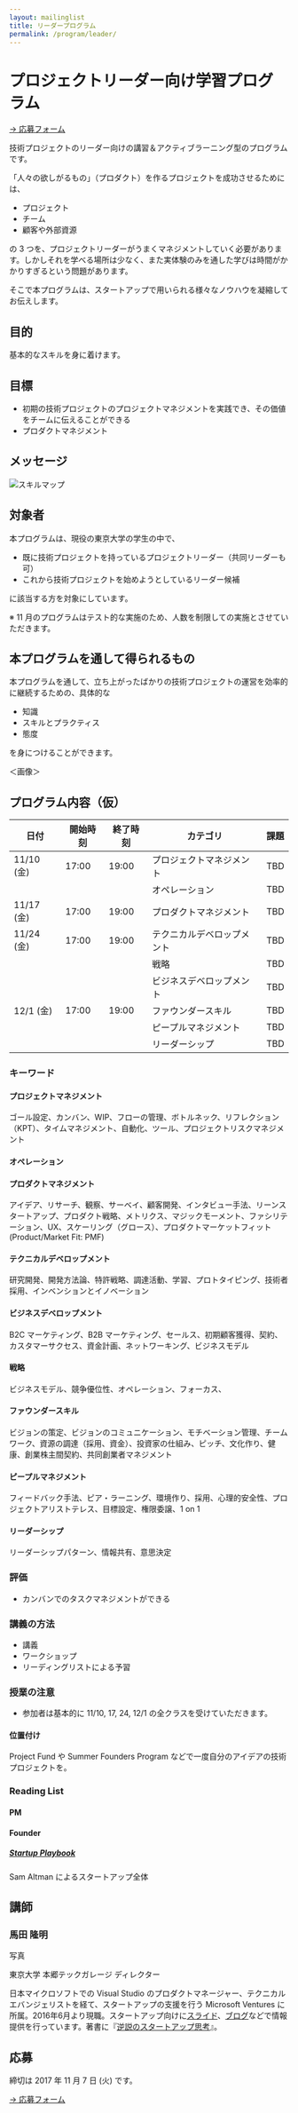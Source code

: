 ```yaml
---
layout: mailinglist
title: リーダープログラム
permalink: /program/leader/
---
```


# プロジェクトリーダー向け学習プログラム

[→ 応募フォーム](https://goo.gl/forms/vS0O6zByzRO8EVaj1)

技術プロジェクトのリーダー向けの講習＆アクティブラーニング型のプログラムです。

「人々の欲しがるもの」（プロダクト）を作るプロジェクトを成功させるためには、

- プロジェクト
- チーム
- 顧客や外部資源

の 3 つを、プロジェクトリーダーがうまくマネジメントしていく必要があります。しかしそれを学べる場所は少なく、また実体験のみを通した学びは時間がかかりすぎるという問題があります。

そこで本プログラムは、スタートアップで用いられる様々なノウハウを凝縮してお伝えします。

## 目的

基本的なスキルを身に着けます。

## 目標

- 初期の技術プロジェクトのプロジェクトマネジメントを実践でき、その価値をチームに伝えることができる
- プロダクトマネジメント

## メッセージ


![スキルマップ]()



## 対象者

本プログラムは、現役の東京大学の学生の中で、

- 既に技術プロジェクトを持っているプロジェクトリーダー（共同リーダーも可）
- これから技術プロジェクトを始めようとしているリーダー候補

に該当する方を対象にしています。

※ 11 月のプログラムはテスト的な実施のため、人数を制限しての実施とさせていただきます。

## 本プログラムを通して得られるもの

本プログラムを通して、立ち上がったばかりの技術プロジェクトの運営を効率的に継続するための、具体的な

- 知識
- スキルとプラクティス
- 態度

を身につけることができます。

＜画像＞


## プログラム内容（仮）


|  日付 | 開始時刻 | 終了時刻 | カテゴリ | 課題 |
|  ------ | ------ | ------ | ------ | ------ | 
|  11/10 (金) | 17:00 | 19:00 | プロジェクトマネジメント | TBD |
| | |  | オペレーション | TBD |
|  11/17 (金) | 17:00 | 19:00 | プロダクトマネジメント | TBD |
|  11/24 (金) | 17:00 | 19:00 | テクニカルデベロップメント | TBD |
| | |  | 戦略 | TBD |
| | |  | ビジネスデベロップメント | TBD |
|  12/1 (金) | 17:00 | 19:00 | ファウンダースキル |TBD |
|  |  |  | ピープルマネジメント | TBD |
|  | |  | リーダーシップ | TBD |

### キーワード

#### プロジェクトマネジメント

ゴール設定、カンバン、WIP、フローの管理、ボトルネック、リフレクション（KPT）、タイムマネジメント、自動化、ツール、プロジェクトリスクマネジメント

#### オペレーション



#### プロダクトマネジメント

アイデア、リサーチ、観察、サーベイ、顧客開発、インタビュー手法、リーンスタートアップ、プロダクト戦略、メトリクス、マジックモーメント、ファシリテーション、UX、スケーリング（グロース）、プロダクトマーケットフィット (Product/Market Fit: PMF)

#### テクニカルデベロップメント

研究開発、開発方法論、特許戦略、調達活動、学習、プロトタイピング、技術者採用、インベンションとイノベーション 


#### ビジネスデベロップメント

B2C マーケティング、B2B マーケティング、セールス、初期顧客獲得、契約、カスタマーサクセス、資金計画、ネットワーキング、ビジネスモデル

#### 戦略

ビジネスモデル、競争優位性、オペレーション、フォーカス、


#### ファウンダースキル

ビジョンの策定、ビジョンのコミュニケーション、モチベーション管理、チームワーク、資源の調達（採用、資金）、投資家の仕組み、ピッチ、文化作り、健康、創業株主間契約、共同創業者マネジメント

#### ピープルマネジメント

フィードバック手法、ピア・ラーニング、環境作り、採用、心理的安全性、プロジェクトアリストテレス、目標設定、権限委譲、1 on 1

#### リーダーシップ

リーダーシップパターン、情報共有、意思決定


### 評価

- カンバンでのタスクマネジメントができる

### 講義の方法

- 講義
- ワークショップ
- リーディングリストによる予習

### 授業の注意

- 参加者は基本的に 11/10, 17, 24, 12/1 の全クラスを受けていただきます。


#### 位置付け

Project Fund や Summer Founders Program などで一度自分のアイデアの技術プロジェクトを。



### Reading List

#### PM


#### Founder

##### [Startup Playbook](http://playbook.samaltman.com/)

Sam Altman によるスタートアップ全体


## 講師

### 馬田 隆明

写真

東京大学 本郷テックガレージ ディレクター

日本マイクロソフトでの Visual Studio のプロダクトマネージャー、テクニカルエバンジェリストを経て、スタートアップの支援を行う Microsoft Ventures に所属。2016年6月より現職。スタートアップ向けに[スライド](https://www.slideshare.net/takaumada/presentations)、[ブログ](https://medium.com/@tumada)などで情報提供を行っています。著書に『[逆説のスタートアップ思考](https://www.amazon.co.jp/dp/B06XTR4GFP/)』。

## 応募

締切は 2017 年 11 月 7 日 (火) です。

[→ 応募フォーム](https://goo.gl/forms/vS0O6zByzRO8EVaj1)

<!--

ワークショップのリストを作る
過去の成果物へのリンクを作る（アーカイブしておく）
課題を一覧にする
毎回振り返りの課題を出す
顔写真を張り出しておく
自分で教えるならどうするかを考えさせる

自分の強みにしたい部分を深掘りしてもらう
何度もページを更新してライブにしておく
グループを指定する

ぴあインストラクション

 -->